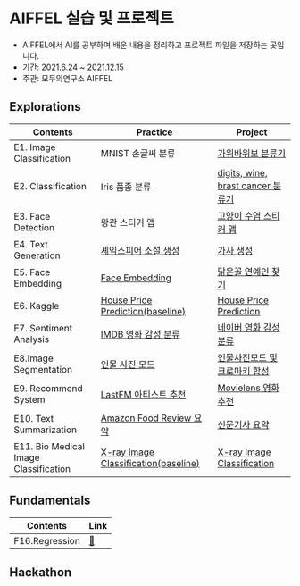 # AIFFEL 실습 및 프로젝트

* AIFFEL에서 AI를 공부하며 배운 내용을 정리하고 프로젝트 파일을 저장하는 곳입니다.
* 기간: 2021.6.24 ~ 2021.12.15
* 주관: 모두의연구소 AIFFEL

## Explorations

|Contents | Practice                | Project | 
|----|----------------------|----------|
|E1. Image Classification  | MNIST 손글씨 분류 | [가위바위보 분류기](https://github.com/p2yeong/AIFFEL/blob/master/exploration/E1_Rock%20Scissor%20Paper.ipynb)        
|E2. Classification   | Iris 품종 분류  | [digits, wine, brast cancer 분류기](https://github.com/p2yeong/AIFFEL/blob/master/exploration/E2_classification.ipynb)
|E3. Face Detection   | 왕관 스티커 앱 | [고양이 수염 스티커 앱](https://github.com/p2yeong/AIFFEL/blob/master/exploration/E3_camera_sticker_app.ipynb)
|E4. Text Generation | [셰익스피어 소설 생성](https://github.com/p2yeong/AIFFEL/blob/master/exploration/E4_generate_text.ipynb) | [가사 생성](https://github.com/p2yeong/AIFFEL/blob/master/exploration/E4_lyrics_generator.ipynb)
|E5. Face Embedding | [Face Embedding](https://github.com/p2yeong/AIFFEL/blob/master/exploration/E5_face_embedding.ipynb) | [닮은꼴 연예인 찾기](https://github.com/p2yeong/AIFFEL/blob/master/exploration/E5_Find_look_alike_celebrities.ipynb)
|E6. Kaggle | [House Price Prediction(baseline)](https://github.com/p2yeong/AIFFEL/blob/master/exploration/E6_predict_house_pricie.ipynb) | [House Price Prediction](https://github.com/p2yeong/AIFFEL/blob/master/exploration/E6_predict_house_pricie_upgrade.ipynb)
|E7. Sentiment Analysis | [IMDB 영화 감성 분류](https://github.com/p2yeong/AIFFEL/blob/master/exploration/E7_imdb_review_sentiment.ipynb) | [네이버 영화 감성 분류](https://github.com/p2yeong/AIFFEL/blob/master/exploration/E7_naver_review_sentiment.ipynb)
|E8.Image Segmentation | [인물 사진 모드](https://github.com/p2yeong/AIFFEL/blob/master/exploration/E8_shallow_focus.ipynb) | [인물사진모드 및 크로마키 합성](https://github.com/p2yeong/AIFFEL/blob/master/exploration/E8_shallow_focus_problems.ipynb)
|E9. Recommend System | [LastFM 아티스트 추천](https://github.com/p2yeong/AIFFEL/blob/master/exploration/E9_recommend_artists.ipynb) | [Movielens 영화 추천](https://github.com/p2yeong/AIFFEL/blob/master/exploration/E9_recommend_movies.ipynb)
|E10. Text Summarization | [Amazon Food Review 요약](https://github.com/p2yeong/AIFFEL/blob/master/exploration/E10_text_summarization_reviews.ipynb) | [신문기사 요약](https://github.com/p2yeong/AIFFEL/blob/master/exploration/E10_text_summarization_news.ipynb)
|E11. Bio Medical Image Classification| [X-ray Image Classification(baseline)](https://github.com/p2yeong/AIFFEL/blob/master/exploration/E11_medical_image_analysis_baseline.ipynb) | [X-ray Image Classification](https://github.com/p2yeong/AIFFEL/blob/master/exploration/E11_medical_image_analysis_upgrade.ipynb)

## Fundamentals
|Contents | Link|
|----|-------------|
| F16.Regression |[📕](https://github.com/p2yeong/AIFFEL/blob/master/fundamentals/F16_regression.ipynb)|

## Hackathon
